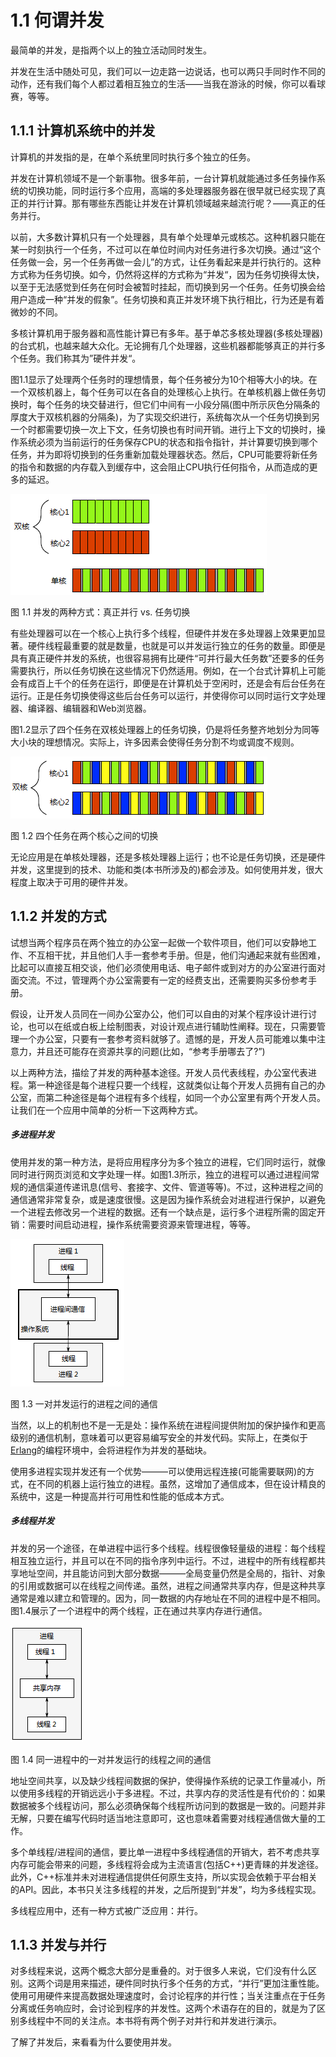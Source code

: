 # 1.1 何谓并发

最简单的并发，是指两个以上的独立活动同时发生。

并发在生活中随处可见，我们可以一边走路一边说话，也可以两只手同时作不同的动作，还有我们每个人都过着相互独立的生活——当我在游泳的时候，你可以看球赛，等等。

## 1.1.1 计算机系统中的并发

计算机的并发指的是，在单个系统里同时执行多个独立的任务。

并发在计算机领域不是一个新事物。很多年前，一台计算机就能通过多任务操作系统的切换功能，同时运行多个应用，高端的多处理器服务器在很早就已经实现了真正的并行计算。那有哪些东西能让并发在计算机领域越来越流行呢？——真正的任务并行。

以前，大多数计算机只有一个处理器，具有单个处理单元或核芯。这种机器只能在某一时刻执行一个任务，不过可以在单位时间内对任务进行多次切换。通过“这个任务做一会，另一个任务再做一会儿”的方式，让任务看起来是并行执行的。这种方式称为任务切换。如今，仍然将这样的方式称为“并发“，因为任务切换得太快，以至于无法感觉到任务在何时会被暂时挂起，而切换到另一个任务。任务切换会给用户造成一种“并发的假象”。任务切换和真正并发环境下执行相比，行为还是有着微妙的不同。

多核计算机用于服务器和高性能计算已有多年。基于单芯多核处理器(多核处理器)的台式机，也越来越大众化。无论拥有几个处理器，这些机器都能够真正的并行多个任务。我们称其为”硬件并发“。

图1.1显示了处理两个任务时的理想情景，每个任务被分为10个相等大小的块。在一个双核机器上，每个任务可以在各自的处理核心上执行。在单核机器上做任务切换时，每个任务的块交替进行，但它们中间有一小段分隔(图中所示灰色分隔条的厚度大于双核机器的分隔条)，为了实现交织进行，系统每次从一个任务切换到另一个时都需要切换一次上下文，任务切换也有时间开销。进行上下文的切换时，操作系统必须为当前运行的任务保存CPU的状态和指令指针，并计算要切换到哪个任务，并为即将切换到的任务重新加载处理器状态。然后，CPU可能要将新任务的指令和数据的内存载入到缓存中，这会阻止CPU执行任何指令，从而造成的更多的延迟。

![](../../images/chapter1/1-1.png)

图 1.1 并发的两种方式：真正并行 vs. 任务切换

有些处理器可以在一个核心上执行多个线程，但硬件并发在多处理器上效果更加显著。硬件线程最重要的就是数量，也就是可以并发运行独立的任务的数量。即便是具有真正硬件并发的系统，也很容易拥有比硬件“可并行最大任务数”还要多的任务需要执行，所以任务切换在这些情况下仍然适用。例如，在一个台式计算机上可能会有成百上千个的任务在运行，即便是在计算机处于空闲时，还是会有后台任务在运行。正是任务切换使得这些后台任务可以运行，并使得你可以同时运行文字处理器、编译器、编辑器和Web浏览器。

图1.2显示了四个任务在双核处理器上的任务切换，仍是将任务整齐地划分为同等大小块的理想情况。实际上，许多因素会使得任务分割不均或调度不规则。

![](../../images/chapter1/1-2.png)

图 1.2 四个任务在两个核心之间的切换

无论应用是在单核处理器，还是多核处理器上运行；也不论是任务切换，还是硬件并发，这里提到的技术、功能和类(本书所涉及的)都会涉及。如何使用并发，很大程度上取决于可用的硬件并发。

## 1.1.2 并发的方式

试想当两个程序员在两个独立的办公室一起做一个软件项目，他们可以安静地工作、不互相干扰，并且他们人手一套参考手册。但是，他们沟通起来就有些困难，比起可以直接互相交谈，他们必须使用电话、电子邮件或到对方的办公室进行面对面交流。不过，管理两个办公室需要有一定的经费支出，还需要购买多份参考手册。

假设，让开发人员同在一间办公室办公，他们可以自由的对某个程序设计进行讨论，也可以在纸或白板上绘制图表，对设计观点进行辅助性阐释。现在，只需要管理一个办公室，只要有一套参考资料就够了。遗憾的是，开发人员可能难以集中注意力，并且还可能存在资源共享的问题(比如，“参考手册哪去了?”)

以上两种方法，描绘了并发的两种基本途径。开发人员代表线程，办公室代表进程。第一种途径是每个进程只要一个线程，这就类似让每个开发人员拥有自己的办公室，而第二种途径是每个进程有多个线程，如同一个办公室里有两个开发人员。让我们在一个应用中简单的分析一下这两种方式。

##### 多进程并发

使用并发的第一种方法，是将应用程序分为多个独立的进程，它们同时运行，就像同时进行网页浏览和文字处理一样。如图1.3所示，独立的进程可以通过进程间常规的通信渠道传递讯息(信号、套接字、文件、管道等等)。不过，这种进程之间的通信通常非常复杂，或是速度很慢。这是因为操作系统会对进程进行保护，以避免一个进程去修改另一个进程的数据。还有一个缺点是，运行多个进程所需的固定开销：需要时间启动进程，操作系统需要资源来管理进程，等等。

![](../../images/chapter1/1-3.png)

图 1.3 一对并发运行的进程之间的通信

当然，以上的机制也不是一无是处：操作系统在进程间提供附加的保护操作和更高级别的通信机制，意味着可以更容易编写安全的并发代码。实际上，在类似于[Erlang](www.erlang.org)的编程环境中，会将进程作为并发的基础块。

使用多进程实现并发还有一个优势———可以使用远程连接(可能需要联网)的方式，在不同的机器上运行独立的进程。虽然，这增加了通信成本，但在设计精良的系统中，这是一种提高并行可用性和性能的低成本方式。

##### 多线程并发

并发的另一个途径，在单进程中运行多个线程。线程很像轻量级的进程：每个线程相互独立运行，并且可以在不同的指令序列中运行。不过，进程中的所有线程都共享地址空间，并且能访问到大部分数据———全局变量仍然是全局的，指针、对象的引用或数据可以在线程之间传递。虽然，进程之间通常共享内存，但是这种共享通常是难以建立和管理的。因为，同一数据的内存地址在不同的进程中是不相同。图1.4展示了一个进程中的两个线程，正在通过共享内存进行通信。

![](../../images/chapter1/1-4.png)

图 1.4 同一进程中的一对并发运行的线程之间的通信

地址空间共享，以及缺少线程间数据的保护，使得操作系统的记录工作量减小，所以使用多线程的开销远远小于多进程。不过，共享内存的灵活性是有代价的：如果数据被多个线程访问，那么必须确保每个线程所访问到的数据是一致的。问题并非无解，只要在编写代码时适当地注意即可，这也意味着需要对线程通信做大量的工作。

多个单线程/进程间的通信，要比单一进程中多线程通信的开销大，若不考虑共享内存可能会带来的问题，多线程将会成为主流语言(包括C++)更青睐的并发途径。此外，C++标准并未对进程通信提供任何原生支持，所以实现会依赖于平台相关的API。因此，本书只关注多线程的并发，之后所提到“并发”，均为多线程实现。

多线程应用中，还有一种方式被广泛应用：并行。

## 1.1.3 并发与并行

对多线程来说，这两个概念大部分是重叠的。对于很多人来说，它们没有什么区别。这两个词是用来描述，硬件同时执行多个任务的方式，“并行”更加注重性能。使用可用硬件来提高数据处理速度时，会讨论程序的并行性；当关注重点在于任务分离或任务响应时，会讨论到程序的并发性。这两个术语存在的目的，就是为了区别多线程中不同的关注点。本书将有两个例子对并行和并发进行演示。

了解了并发后，来看看为什么要使用并发。